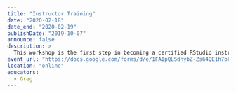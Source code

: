 ```yaml
---
title: "Instructor Training"
date: "2020-02-18"
date_end: "2020-02-19"
publishDate: "2019-10-07"
announce: false
description: >
  This workshop is the first step in becoming a certified RStudio instructor, and takes place online for four hours on each of two days at a time suitable for participants in the Americas. Please fill in [this form](https://docs.google.com/forms/d/e/1FAIpQLSdnybZ-Zs64QE1h7bk67uRs1UCUi1Tibi3noefyStrTHplSDA/viewform) if you wish to take part.
event_url: "https://docs.google.com/forms/d/e/1FAIpQLSdnybZ-Zs64QE1h7bk67uRs1UCUi1Tibi3noefyStrTHplSDA/viewform"
location: "online"
educators:
  - Greg
---
```

